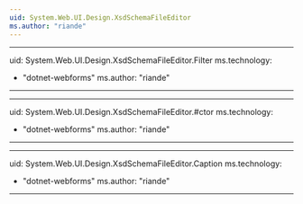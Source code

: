 ```yaml
---
uid: System.Web.UI.Design.XsdSchemaFileEditor
ms.author: "riande"
---
```


---
uid: System.Web.UI.Design.XsdSchemaFileEditor.Filter
ms.technology: 
  - "dotnet-webforms"
ms.author: "riande"
---

---
uid: System.Web.UI.Design.XsdSchemaFileEditor.#ctor
ms.technology: 
  - "dotnet-webforms"
ms.author: "riande"
---

---
uid: System.Web.UI.Design.XsdSchemaFileEditor.Caption
ms.technology: 
  - "dotnet-webforms"
ms.author: "riande"
---
